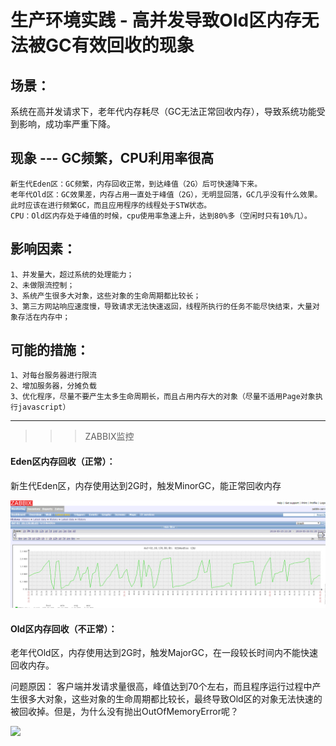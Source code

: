 # 生产环境实践 - 高并发导致Old区内存无法被GC有效回收的现象

## 场景：
系统在高并发请求下，老年代内存耗尽（GC无法正常回收内存），导致系统功能受到影响，成功率严重下降。

## 现象 --- GC频繁，CPU利用率很高
	新生代Eden区：GC频繁，内存回收正常，到达峰值（2G）后可快速降下来。
	老年代Old区：GC效果差，内存占用一直处于峰值（2G），无明显回落，GC几乎没有什么效果。此时应该在进行频繁GC，而且应用程序的线程处于STW状态。
	CPU：Old区内存处于峰值的时候，cpu使用率急速上升，达到80%多（空闲时只有10%几）。

## 影响因素：
	1、并发量大，超过系统的处理能力；
	2、未做限流控制；
	3、系统产生很多大对象，这些对象的生命周期都比较长；
	3、第三方网站响应速度慢，导致请求无法快速返回，线程所执行的任务不能尽快结束，大量对象存活在内存中；

## 可能的措施：
	1、对每台服务器进行限流
	2、增加服务器，分摊负载
	3、优化程序，尽量不要产生太多生命周期长，而且占用内存大的对象（尽量不适用Page对象执行javascript）

---

>>> ZABBIX监控

#### Eden区内存回收（正常）：
新生代Eden区，内存使用达到2G时，触发MinorGC，能正常回收内存

![](img/YoungGeneration-GC.png)



#### Old区内存回收（不正常）：
老年代Old区，内存使用达到2G时，触发MajorGC，在一段较长时间内不能快速回收内存。

问题原因：
客户端并发请求量很高，峰值达到70个左右，而且程序运行过程中产生很多大对象，这些对象的生命周期都比较长，最终导致Old区的对象无法快速的被回收掉。但是，为什么没有抛出OutOfMemoryError呢？

![](img/OldGerneration-GC.png)